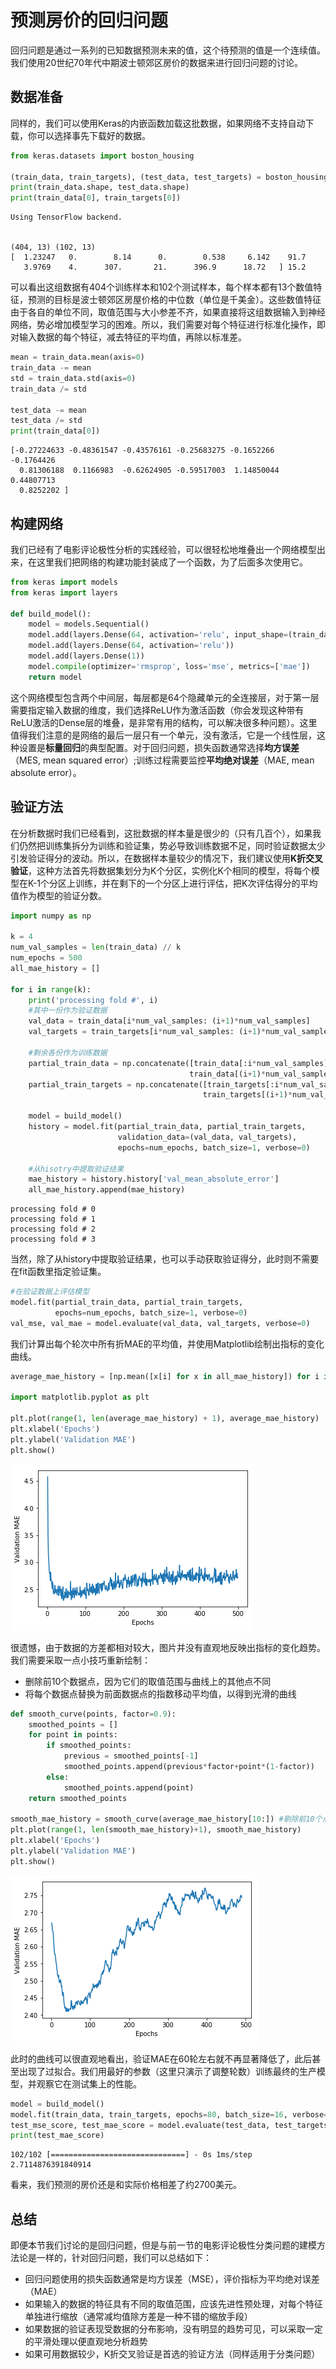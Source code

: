 
# 预测房价的回归问题

回归问题是通过一系列的已知数据预测未来的值，这个待预测的值是一个连续值。我们使用20世纪70年代中期波士顿郊区房价的数据来进行回归问题的讨论。

## 数据准备

同样的，我们可以使用Keras的内嵌函数加载这批数据，如果网络不支持自动下载，你可以选择事先下载好的数据。


```python
from keras.datasets import boston_housing

(train_data, train_targets), (test_data, test_targets) = boston_housing.load_data(path='/Users/rouseway/MachineLearning/keras/datasets/boston_housing.npz')
print(train_data.shape, test_data.shape)
print(train_data[0], train_targets[0])
```

    Using TensorFlow backend.


    (404, 13) (102, 13)
    [  1.23247   0.        8.14      0.        0.538     6.142    91.7
       3.9769    4.      307.       21.      396.9      18.72   ] 15.2


可以看出这组数据有404个训练样本和102个测试样本，每个样本都有13个数值特征，预测的目标是波士顿郊区房屋价格的中位数（单位是千美金）。这些数值特征由于各自的单位不同，取值范围与大小参差不齐，如果直接将这组数据输入到神经网络，势必增加模型学习的困难。所以，我们需要对每个特征进行标准化操作，即对输入数据的每个特征，减去特征的平均值，再除以标准差。


```python
mean = train_data.mean(axis=0)
train_data -= mean
std = train_data.std(axis=0)
train_data /= std

test_data -= mean
test_data /= std
print(train_data[0])
```

    [-0.27224633 -0.48361547 -0.43576161 -0.25683275 -0.1652266  -0.1764426
      0.81306188  0.1166983  -0.62624905 -0.59517003  1.14850044  0.44807713
      0.8252202 ]


## 构建网络

我们已经有了电影评论极性分析的实践经验，可以很轻松地堆叠出一个网络模型出来，在这里我们把网络的构建功能封装成了一个函数，为了后面多次使用它。


```python
from keras import models
from keras import layers

def build_model():
    model = models.Sequential()
    model.add(layers.Dense(64, activation='relu', input_shape=(train_data.shape[1],)))
    model.add(layers.Dense(64, activation='relu'))
    model.add(layers.Dense(1))
    model.compile(optimizer='rmsprop', loss='mse', metrics=['mae'])
    return model
```

这个网络模型包含两个中间层，每层都是64个隐藏单元的全连接层，对于第一层需要指定输入数据的维度，我们选择ReLU作为激活函数（你会发现这种带有ReLU激活的Dense层的堆叠，是非常有用的结构，可以解决很多种问题）。这里值得我们注意的是网络的最后一层只有一个单元，没有激活，它是一个线性层，这种设置是**标量回归**的典型配置。对于回归问题，损失函数通常选择**均方误差**（MES, mean squared error）;训练过程需要监控**平均绝对误差**（MAE, mean absolute error）。

## 验证方法

在分析数据时我们已经看到，这批数据的样本量是很少的（只有几百个），如果我们仍然把训练集拆分为训练和验证集，势必导致训练数据不足，同时验证数据太少引发验证得分的波动。所以，在数据样本量较少的情况下，我们建议使用**K折交叉验证**，这种方法首先将数据集划分为K个分区，实例化K个相同的模型，将每个模型在K-1个分区上训练，并在剩下的一个分区上进行评估，把K次评估得分的平均值作为模型的验证分数。


```python
import numpy as np

k = 4
num_val_samples = len(train_data) // k
num_epochs = 500
all_mae_history = []

for i in range(k):
    print('processing fold #', i)
    #其中一份作为验证数据
    val_data = train_data[i*num_val_samples: (i+1)*num_val_samples]
    val_targets = train_targets[i*num_val_samples: (i+1)*num_val_samples]
    
    #剩余各份作为训练数据
    partial_train_data = np.concatenate([train_data[:i*num_val_samples], 
                                        train_data[(i+1)*num_val_samples:]], axis=0)
    partial_train_targets = np.concatenate([train_targets[:i*num_val_samples], 
                                           train_targets[(i+1)*num_val_samples:]], axis=0)
    
    model = build_model()
    history = model.fit(partial_train_data, partial_train_targets, 
                        validation_data=(val_data, val_targets),
                        epochs=num_epochs, batch_size=1, verbose=0)
    
    #从hisotry中提取验证结果
    mae_history = history.history['val_mean_absolute_error']
    all_mae_history.append(mae_history)
```

    processing fold # 0
    processing fold # 1
    processing fold # 2
    processing fold # 3


当然，除了从history中提取验证结果，也可以手动获取验证得分，此时则不需要在fit函数里指定验证集。


```python
#在验证数据上评估模型
model.fit(partial_train_data, partial_train_targets, 
          epochs=num_epochs, batch_size=1, verbose=0)
val_mse, val_mae = model.evaluate(val_data, val_targets, verbose=0) 
```

我们计算出每个轮次中所有折MAE的平均值，并使用Matplotlib绘制出指标的变化曲线。


```python
average_mae_history = [np.mean([x[i] for x in all_mae_history]) for i in range(num_epochs)]

import matplotlib.pyplot as plt

plt.plot(range(1, len(average_mae_history) + 1), average_mae_history)
plt.xlabel('Epochs')
plt.ylabel('Validation MAE')
plt.show()
```


![png](https://raw.githubusercontent.com/rouseway/blogs/master/keras/chapter_3_4_1.png)


很遗憾，由于数据的方差都相对较大，图片并没有直观地反映出指标的变化趋势。我们需要采取一点小技巧重新绘制：
* 删除前10个数据点，因为它们的取值范围与曲线上的其他点不同
* 将每个数据点替换为前面数据点的指数移动平均值，以得到光滑的曲线


```python
def smooth_curve(points, factor=0.9):
    smoothed_points = []
    for point in points:
        if smoothed_points:
            previous = smoothed_points[-1]
            smoothed_points.append(previous*factor+point*(1-factor))
        else:
            smoothed_points.append(point)
    return smoothed_points

smooth_mae_history = smooth_curve(average_mae_history[10:]) #剔除前10个点
plt.plot(range(1, len(smooth_mae_history)+1), smooth_mae_history)
plt.xlabel('Epochs')
plt.ylabel('Validation MAE')
plt.show()
```


![png](https://raw.githubusercontent.com/rouseway/blogs/master/keras/chapter_3_4_2.png)


此时的曲线可以很直观地看出，验证MAE在60轮左右就不再显著降低了，此后甚至出现了过拟合。我们用最好的参数（这里只演示了调整轮数）训练最终的生产模型，并观察它在测试集上的性能。


```python
model = build_model()
model.fit(train_data, train_targets, epochs=80, batch_size=16, verbose=0)
test_mse_score, test_mae_score = model.evaluate(test_data, test_targets)
print(test_mae_score)
```

    102/102 [==============================] - 0s 1ms/step
    2.7114876391840914


看来，我们预测的房价还是和实际价格相差了约2700美元。

## 总结

即便本节我们讨论的是回归问题，但是与前一节的电影评论极性分类问题的建模方法论是一样的，针对回归问题，我们可以总结如下：
* 回归问题使用的损失函数通常是均方误差（MSE），评价指标为平均绝对误差（MAE）
* 如果输入的数据的特征具有不同的取值范围，应该先进性预处理，对每个特征单独进行缩放（通常减均值除方差是一种不错的缩放手段）
* 如果数据的验证表现受数据的分布影响，没有明显的趋势可见，可以采取一定的平滑处理以便直观地分析趋势
* 如果可用数据较少，K折交叉验证是首选的验证方法（同样适用于分类问题）
